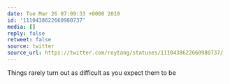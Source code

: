```yaml
---
date: Tue Mar 26 07:09:33 +0000 2019
id: '1110438622660980737'
media: []
reply: false
retweet: false
source: twitter
source_url: https://twitter.com/roytang/statuses/1110438622660980737/
---
```


Things rarely turn out as difficult as you expect them to be